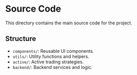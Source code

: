 # Source Code

This directory contains the main source code for the project.

## Structure
- `components/`: Reusable UI components.
- `utils/`: Utility functions and helpers.
- `active/`: Active trading strategies.
- `backend/`: Backend services and logic.
